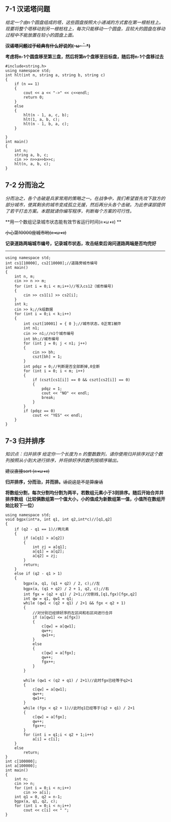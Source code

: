 ## 7-1 **汉诺塔问题**

*给定一个由n个圆盘组成的塔，这些圆盘按照大小递减的方式套在第一根桩柱上。现要将整个塔移动到另一根桩柱上，每次只能移动一个圆盘，且较大的圆盘在移动过程中不能放置在较小的圆盘上面。*

**~~汉诺塔问题过于经典有什么好说的(･ω･｀*)~~**

**考虑将n-1个圆盘移至第三盘，然后将第n个盘移至目标盘，随后将n-1个盘移过去**

```#include<iostream>
#include<string.h>
using namespace std;
int hlt(int n, string a, string b, string c)
{
	if (n == 1)
	{
		cout << a << "->" << c<<endl;
		return 0;
	}
	else
	{
		hlt(n - 1, a, c, b);
		hlt(1, a, b, c);
		hlt(n - 1, b, a, c);
	}

}
int main()
{
	int n;
	string a, b, c;
	cin >> n>>a>>b>>c;
	hlt(n, a, b, c);
}
```





## 7-2 **分而治之**

*分而治之，各个击破是兵家常用的策略之一。在战争中，我们希望首先攻下敌方的部分城市，使其剩余的城市变成孤立无援，然后再分头各个击破。为此参谋部提供了若干打击方案。本题就请你编写程序，判断每个方案的可行性。*

**用一个数组记录城市状态能有效节省运行时间(ฅ◑ω◑ฅ) **

~~小心第10000座城市哟(ฅ◑ω◑ฅ)~~

**记录道路两端城市编号，记录城市状态，攻击结束后询问道路两端是否均完好**

****

```#include<iostream>
using namespace std;
int cs1[10000], cs2[10000];//道路旁城市编号
int main()
{
	int n, m;
	cin >> n >> m;
	for (int i = 0;i < m;i++)//写入cs12（城市编号)
	{
		cin >> cs1[i] >> cs2[i];
	}
	int k;
	cin >> k;//k组数据
	for (int i = 0;i < k;i++)
	{
		int cszt[10001] = { 0 };//城市状态，0正常1被炸
		int n1;
		cin >> n1;//n1个城市编号
		int bh;//城市编号
		for (int j = 0; j < n1; j++)
		{
			cin >> bh;
			cszt[bh] = 1;
		}
		int pdqz = 0;//判断是否全部断掉,0全断
		for (int i = 0; i < m; i++)
		{
			if (cszt[cs1[i]] == 0 && cszt[cs2[i]] == 0)
			{
				pdqz = 1;
				cout << "NO" << endl;
				break;
			}
		}
		if (pdqz == 0)
			cout << "YES" << endl;
	}
}
```





## 7-3 **归并排序**

*知识点：归并排序 给定你一个长度为 n 的整数数列，请你使用归并排序对这个数列按照从小到大进行排序，并将排好序的数列按顺序输出。*

~~建议直接sort (ฅ◑ω◑ฅ)~~

**归并排序，分而治，并而排。**~~话说这是不是算废话~~

**将数组分割，每次分割均分割为两半，若数组元素小于3则排序。随后开始合并并排序数组（比较俩数组第一个值大小，小的值成为新数组第一值，小值所在数组开始比较下一位）**

```#include <iostream>
using namespace std;
void bgpx(int*a, int q1, int q2,int*c)//[q1,q2]
{
	if (q2 - q1 == 1)//两元素
	{
		if (a[q1] > a[q2])
		{
			int zj = a[q1];
			a[q1] = a[q2];
			a[q2] = zj;
		}
		return;
	}
	else if (q2 - q1 > 1)
	{
		bgpx(a, q1, (q1 + q2) / 2, c);//左
		bgpx(a, (q1 + q2) / 2 + 1, q2, c);//右
		int fgx = (q2 + q1) / 2+1;//分割线,[q1,fgx)[fgx,q2]
		int qw = q1, qw1 = q1;
		while (qw1 < (q2 + q1) / 2+1 && fgx < q2 + 1)
		{
			//对分别已经排好序的左区间和右区间进行合并
			if (a[qw1] <= a[fgx])
			{
				c[qw] = a[qw1];
				qw++;
				qw1++;
			}
			else
			{
				c[qw] = a[fgx];
				qw++;
				fgx++;
			}
		}
		
		while (qw1 < (q2 + q1) / 2+1)//此时fgx已经等于q2+1
		{
			c[qw] = a[qw1];
			qw++;
			qw1++;
		}
		while (fgx < q2 + 1)//此时q1已经等于(q2 + q1) / 2+1
		{
			c[qw] = a[fgx];
			qw++;
			fgx++;
		}
		for (int i = q1;i < q2 + 1;i++)
			a[i] = c[i];
	}
	else
		return;
}
int c[100000];
int a[100000];
int main()
{
	int n;
	cin >> n;
	for (int i = 0;i < n;i++)
		cin >> a[i];
	int q1 = 0, q2 = n-1;
	bgpx(a, q1, q2, c);
	for (int i = 0;i < n;i++)
		cout << c[i] << " ";
}